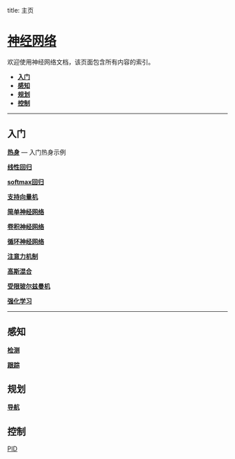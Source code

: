 title: 主页

# [神经网络](https://github.com/OpenHUTB/nn)

欢迎使用神经网络文档，该页面包含所有内容的索引。

* [__入门__](#primary)
* [__感知__](#perception)
* [__规划__](#planning)
* [__控制__](#control)

---

## 入门 <span id="primary"></span>

[__热身__](warmup.md) — 入门热身示例

[__线性回归__](linear_regression.md)

[__softmax回归__](softmax_regression.md)

[__支持向量机__](svm.md)

[__简单神经网络__](simple_nn.md)

[__卷积神经网络__](CNN.md)

[__循环神经网络__](RNN.md)

[__注意力机制__](attention.md)

[__高斯混合__](gaussian_mixture.md)

[__受限玻尔兹曼机__](RBM.md)

[__强化学习__](RL.md)

---
## 感知 <span id="perception"></span>

[__检测__](#detection)

[__跟踪__](#tracking) 

## 规划 <span id="planning"></span>

[__导航__](#navigation)

## 控制  <span id="control"></span>

[PID](#pid)
